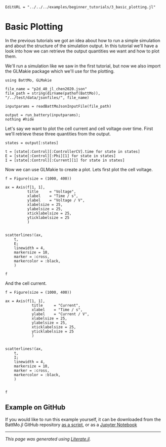 ```@meta
EditURL = "../../../examples/beginner_tutorials/3_basic_plotting.jl"
```

# Basic Plotting

In the previous tutorials we got an idea about how to run a simple simulation and about the structure of the simulation output.
In this tutorial we'll have a look into how we can retrieve the output quantities we want and how to plot them.

We'll run a simulation like we saw in the first tutorial, but now we also import the GLMakie package which we'll use for the plotting.

````@example 3_basic_plotting
using BattMo, GLMakie

file_name = "p2d_40_jl_chen2020.json"
file_path = string(dirname(pathof(BattMo)), "/../test/data/jsonfiles/", file_name)

inputparams = readBattMoJsonInputFile(file_path)

output = run_battery(inputparams);
nothing #hide
````

Let's say we want to plot the cell current and cell voltage over time. First we'll retrieve these three quantities from the output.

````@example 3_basic_plotting
states = output[:states]

t = [state[:Control][:ControllerCV].time for state in states]
E = [state[:Control][:Phi][1] for state in states]
I = [state[:Control][:Current][1] for state in states]
````

Now we can use GLMakie to create a plot. Lets first plot the cell voltage.

````@example 3_basic_plotting
f = Figure(size = (1000, 400))

ax = Axis(f[1, 1],
          title     = "Voltage",
          xlabel    = "Time / s",
          ylabel    = "Voltage / V",
          xlabelsize = 25,
          ylabelsize = 25,
          xticklabelsize = 25,
          yticklabelsize = 25
          )


scatterlines!(ax,
    t,
    E;
    linewidth = 4,
    markersize = 10,
    marker = :cross,
    markercolor = :black,
    )

f
````

And the cell current.

````@example 3_basic_plotting
f = Figure(size = (1000, 400))

ax = Axis(f[1, 1],
            title     = "Current",
            xlabel    = "Time / s",
            ylabel    = "Current / V",
            xlabelsize = 25,
            ylabelsize = 25,
            xticklabelsize = 25,
            yticklabelsize = 25
            )


scatterlines!(ax,
    t,
    I;
    linewidth = 4,
    markersize = 10,
    marker = :cross,
    markercolor = :black,
    )


f
````

## Example on GitHub
If you would like to run this example yourself, it can be downloaded from the BattMo.jl GitHub repository [as a script](https://github.com/BattMoTeam/BattMo.jl/blob/main/examples/3_basic_plotting.jl), or as a [Jupyter Notebook](https://github.com/BattMoTeam/BattMo.jl/blob/gh-pages/dev/final_site/notebooks/3_basic_plotting.ipynb)

---

*This page was generated using [Literate.jl](https://github.com/fredrikekre/Literate.jl).*

